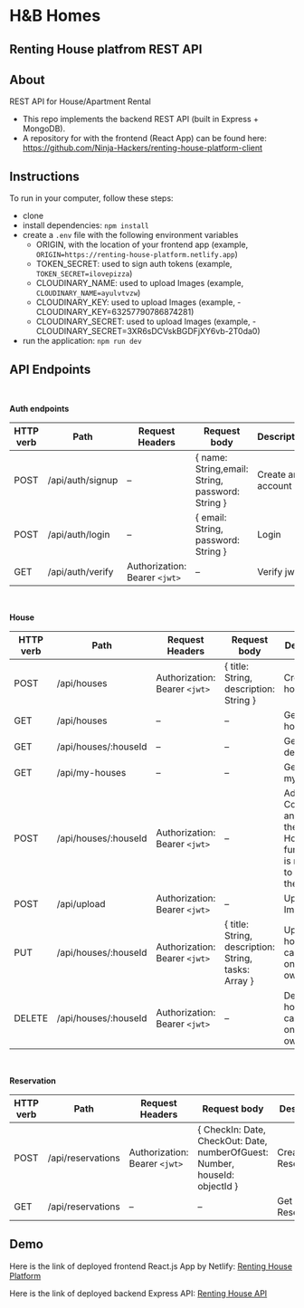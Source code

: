 # H&B Homes

## Renting House platfrom REST API

## About

REST API for House/Apartment Rental

- This repo implements the backend REST API (built in Express + MongoDB).
- A repository for with the frontend (React App) can be found here: https://github.com/Ninja-Hackers/renting-house-platform-client

## Instructions

To run in your computer, follow these steps:

- clone
- install dependencies: `npm install`
- create a `.env` file with the following environment variables
  - ORIGIN, with the location of your frontend app (example, `ORIGIN=https://renting-house-platform.netlify.app`)
  - TOKEN_SECRET: used to sign auth tokens (example, `TOKEN_SECRET=ilovepizza`)
  - CLOUDINARY_NAME: used to upload Images (example, `CLOUDINARY_NAME=ayulvtvzw`)
  - CLOUDINARY_KEY: used to upload Images (example, - CLOUDINARY_KEY=63257790786874281)
  - CLOUDINARY_SECRET: used to upload Images (example, - CLOUDINARY_SECRET=3XR6sDCVskBGDFjXY6vb-2T0da0)
- run the application: `npm run dev`

## API Endpoints

<br/>

**Auth endpoints**

| HTTP verb | Path             | Request Headers               | Request body                                     | Description       |
| --------- | ---------------- | ----------------------------- | ------------------------------------------------ | ----------------- |
| POST      | /api/auth/signup | –                             | { name: String,email: String, password: String } | Create an account |
| POST      | /api/auth/login  | –                             | { email: String, password: String }              | Login             |
| GET       | /api/auth/verify | Authorization: Bearer `<jwt>` | –                                                | Verify jwt        |

<br/>

**House**

| HTTP verb | Path                 | Request Headers               | Request body                                         | Description                                                                                 |
| --------- | -------------------- | ----------------------------- | ---------------------------------------------------- | ------------------------------------------------------------------------------------------- |
| POST      | /api/houses          | Authorization: Bearer `<jwt>` | { title: String, description: String }               | Create new house                                                                            |
| GET       | /api/houses          | –                             | –                                                    | Get all houses                                                                              |
| GET       | /api/houses/:houseId | –                             | –                                                    | Get house details                                                                           |
| GET       | /api/my-houses       | –                             | –                                                    | Get list of my Houses                                                                       |
| POST      | /api/houses/:houseId | Authorization: Bearer `<jwt>` | –                                                    | Add Comments and likes to the House(This functionality is restricted to owner of the house) |
| POST      | /api/upload          | Authorization: Bearer `<jwt>` | –                                                    | Upload Images                                                                               |
| PUT       | /api/houses/:houseId | Authorization: Bearer `<jwt>` | { title: String, description: String, tasks: Array } | Update a house(User can update only their own House)                                        |
| DELETE    | /api/houses/:houseId | Authorization: Bearer `<jwt>` | –                                                    | Delete a house (User can delete only their own House)                                       |

<br/>

**Reservation**

| HTTP verb | Path              | Request Headers               | Request body                                                                | Description            |
| --------- | ----------------- | ----------------------------- | --------------------------------------------------------------------------- | ---------------------- |
| POST      | /api/reservations | Authorization: Bearer `<jwt>` | { CheckIn: Date, CheckOut: Date, numberOfGuest: Number, houseId: objectId } | Create new Reservation |
| GET       | /api/reservations | –                             | –                                                                           | Get all Reservations   |

## Demo

Here is the link of deployed frontend React.js App by Netlify: [Renting House Platform](https://renting-house-platform.netlify.app/)

Here is the link of deployed backend Express API: [Renting House API](https://renting-house.adaptable.app)
